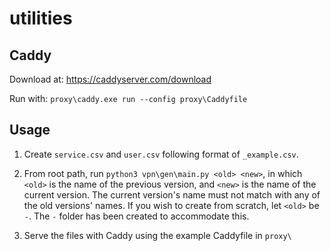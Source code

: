 # utilities

## Caddy
Download at: https://caddyserver.com/download

Run with: `proxy\caddy.exe run --config proxy\Caddyfile`

## Usage

1. Create `service.csv` and `user.csv` following format of `_example.csv`.

2. From root path, run `python3 vpn\gen\main.py <old> <new>`, in which `<old>` is the name of the previous version, and `<new>` is the name of the current version. The current version's name must not match with any of the old versions' names. If you wish to create from scratch, let `<old>` be `-`. The `-` folder has been created to accommodate this.

3. Serve the files with Caddy using the example Caddyfile in `proxy\`

